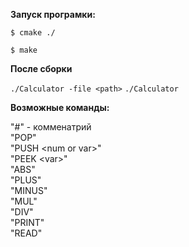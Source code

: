 **Запуск програмки:**

`$ cmake ./ `

`$ make`

**После сборки**

`./Calculator -file <path>`
`./Calculator ` 

**Возможные команды:**  

"#" - комменатрий  
"POP"  
"PUSH \<num or var>\"  
"PEEK \<var>\"  
"ABS"  
"PLUS"  
"MINUS"  
"MUL"  
"DIV"  
"PRINT"  
"READ"




